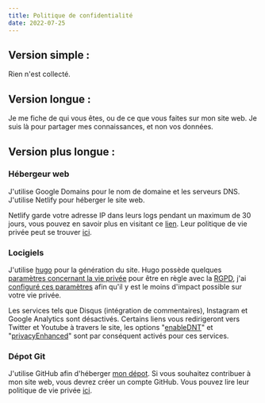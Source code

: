 ```yaml
---
title: Politique de confidentialité
date: 2022-07-25
---
```


## Version simple :

Rien n'est collecté.

## Version longue :

Je me fiche de qui vous êtes, ou de ce que vous faites sur mon site web.
Je suis là pour partager mes connaissances, et non vos données.

## Version plus longue :

### Hébergeur web
J'utilise Google Domains pour le nom de domaine et les serveurs DNS. J'utilise Netlify pour héberger le site web.

Netlify garde votre adresse IP dans leurs logs pendant un maximum de 30 jours, vous pouvez en savoir plus en visitant ce [lien](https://www.netlify.com/gdpr-ccpa/). Leur politique de vie privée peut se trouver [ici](https://www.netlify.com/gdpr-ccpa/).

### Locigiels
J'utilise [hugo](https://gohugo.io/) pour la génération du site. Hugo possède quelques [paramètres concernant la vie privée](https://gohugo.io/about/hugo-and-gdpr/) pour être en règle avec la [RGPD](https://www.cnil.fr/fr/comprendre-le-rgpd), j'ai [configuré ces paramètres](https://github.com/d4rklynk/simpleprivacy.fr/blob/main/config.yml#L159) afin qu'il y est le moins d'impact possible sur votre vie privée.

Les services tels que Disqus (intégration de commentaires), Instagram et Google Analytics sont désactivés. Certains liens vous redirigeront vers Twitter et Youtube à travers le site, les options "[enableDNT](https://github.com/d4rklynk/simpleprivacy.fr/blob/main/config.yml#L172)" et "[privacyEnhanced](https://github.com/d4rklynk/simpleprivacy.fr/blob/main/config.yml#L180)" sont par conséquent activés pour ces services.

### Dépot Git
J'utilise GitHub afin d'héberger [mon dépot](https://github.com/d4rklynk/simpleprivacy.fr). Si vous souhaitez contribuer à mon site web, vous devrez créer un compte GitHub.
Vous pouvez lire leur politique de vie privée [ici](https://docs.github.com/fr/site-policy/privacy-policies/github-privacy-statement).
